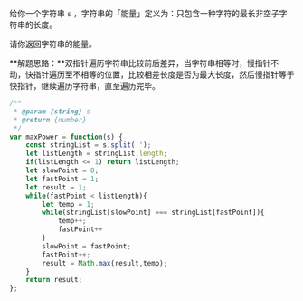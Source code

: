 给你一个字符串 `s` ，字符串的「能量」定义为：只包含一种字符的最长非空子字符串的长度。

请你返回字符串的能量。

**解题思路：**双指针遍历字符串比较前后差异，当字符串相等时，慢指针不动，快指针遍历至不相等的位置，比较相差长度是否为最大长度，然后慢指针等于快指针，继续遍历字符串，直至遍历完毕。

```js
/**
 * @param {string} s
 * @return {number}
 */
var maxPower = function(s) {
    const stringList = s.split('');
    let listLength = stringList.length;
    if(listLength <= 1) return listLength;
    let slowPoint = 0;
    let fastPoint = 1;
    let result = 1;
    while(fastPoint < listLength){
        let temp = 1;
        while(stringList[slowPoint] === stringList[fastPoint]){
            temp++;
            fastPoint++
        }
        slowPoint = fastPoint;
        fastPoint++;
        result = Math.max(result,temp);
    }
    return result;
};
```

